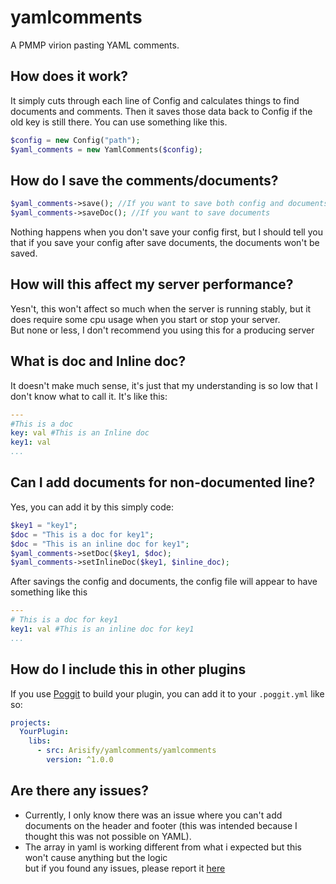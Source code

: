 # yamlcomments
A PMMP virion pasting YAML comments.

## How does it work?
It simply cuts through each line of Config and calculates things to find documents and comments. Then it saves those data back to Config if the old key is still there. You can use something like this.
```php
$config = new Config("path");
$yaml_comments = new YamlComments($config);
```

## How do I save the comments/documents?
```php
$yaml_comments->save(); //If you want to save both config and documents
$yaml_comments->saveDoc(); //If you want to save documents
```
Nothing happens when you don't save your config first, but I should tell you that if you save your config after save documents, the documents won't be saved.
## How will this affect my server performance?
Yesn't, this won't affect so much when the server is running stably, but it does require some cpu usage when you start or stop your server. 
<br> But none or less, I don't recommend you using this for a producing server
## What is doc and Inline doc?
It doesn't make much sense, it's just that my understanding is so low that I don't know what to call it. It's like this:
```yml
---
#This is a doc
key: val #This is an Inline doc
key1: val
...
```
## Can I add documents for non-documented line?
Yes, you can add it by this simply code:
```php
$key1 = "key1";
$doc = "This is a doc for key1";
$doc = "This is an inline doc for key1";
$yaml_comments->setDoc($key1, $doc);
$yaml_comments->setInlineDoc($key1, $inline_doc);
```
After savings the config and documents, the config file will appear to have something like this
```yml
---
# This is a doc for key1
key1: val #This is an inline doc for key1
...
```
## How do I include this in other plugins
If you use [Poggit](https://poggit.pmmp.io) to build your plugin, you can add it to your `.poggit.yml` like so:

```yml
projects:
  YourPlugin:
    libs:
      - src: Arisify/yamlcomments/yamlcomments
        version: ^1.0.0
```

## Are there any issues?
- Currently, I only know there was an issue where you can't add documents on the header and footer (this was intended because I thought this was not possible on YAML).
- The array in yaml is working different from what i expected but this won't cause anything but the logic
<br> but if you found any issues, please report it [here](https://github.com/NTT1906/yamlcomments/issues)
